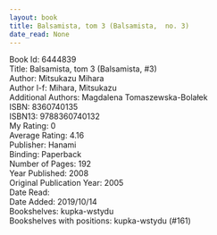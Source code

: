 ```yaml
---
layout: book
title: Balsamista, tom 3 (Balsamista,  no. 3)
date_read: None
---
```


Book Id: 6444839<br />
Title: Balsamista, tom 3 (Balsamista, #3)<br />
Author: Mitsukazu Mihara<br />
Author l-f: Mihara, Mitsukazu<br />
Additional Authors: Magdalena Tomaszewska-Bolałek<br />
ISBN: 8360740135<br />
ISBN13: 9788360740132<br />
My Rating: 0<br />
Average Rating: 4.16<br />
Publisher: Hanami<br />
Binding: Paperback<br />
Number of Pages: 192<br />
Year Published: 2008<br />
Original Publication Year: 2005<br />
Date Read: <br />
Date Added: 2019/10/14<br />
Bookshelves: kupka-wstydu<br />
Bookshelves with positions: kupka-wstydu (#161)<br />


